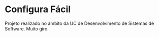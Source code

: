# Configura Fácil
Projeto realizado no âmbito da UC de Desenvolvimento de Sistemas de Software. Muito giro.
